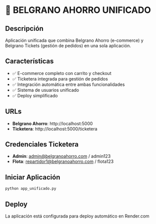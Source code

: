 # 🎉 BELGRANO AHORRO UNIFICADO

## Descripción
Aplicación unificada que combina Belgrano Ahorro (e-commerce) y Belgrano Tickets (gestión de pedidos) en una sola aplicación.

## Características
- ✅ E-commerce completo con carrito y checkout
- ✅ Ticketera integrada para gestión de pedidos
- ✅ Integración automática entre ambas funcionalidades
- ✅ Sistema de usuarios unificado
- ✅ Deploy simplificado

## URLs
- **Belgrano Ahorro**: http://localhost:5000
- **Ticketera**: http://localhost:5000/ticketera

## Credenciales Ticketera
- **Admin**: admin@belgranoahorro.com / admin123
- **Flota**: repartidor1@belgranoahorro.com / flota123

## Iniciar Aplicación
```bash
python app_unificado.py
```

## Deploy
La aplicación está configurada para deploy automático en Render.com
